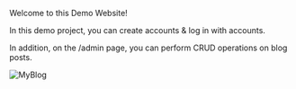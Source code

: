 Welcome to this Demo Website!

In this demo project, you can create accounts & log in with accounts.

In addition, on the /admin page, you can perform CRUD operations on blog posts.

![MyBlog](https://github.com/YuliaEvs/BlogPost-website-with-Auth/assets/96447638/fe34cc55-7758-4b7e-9115-a47bd223a4df)
